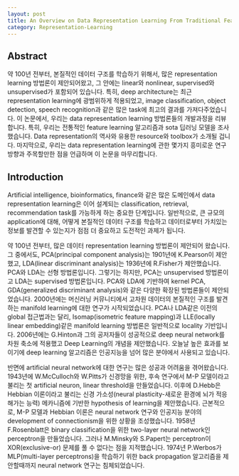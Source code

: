 ```yaml
---
layout: post
title: An Overview on Data Representation Learning From Traditional Feature Learning to Recent Deep Learning 번역
category: Representation-Learning
---
```


## Abstract

약 100년 전부터, 본질적인 데이터 구조를 학습하기 위해서, 많은 representation learning 방법론이 제안되어왔고, 그 안에는 linear와 nonlinear, supervised와 unsupervised가 포함되어 있습니다.
특히, deep architecture는 최근 representation learning에 광범위하게 적용되었고, image classification, object detection, speech recognition과 같은 많은 task에 최고의 결과를 가져다주었습니다. 
이 논문에서, 우리는 data representation learning 방법론들의 개발과정을 리뷰합니다.
특히, 우리는 전통적인 feature learning 알고리즘과 sota 딥러닝 모델을 조사했습니다.
Data representation의 역사와 유용한 resource와 toolbox가 소개될 겁니다.
마지막으로, 우리는 data representation learning에 관한 몇가지 흥미로운 연구 방향과 주목할만한 점을 언급하며 이 논문을 마무리합니다.

## Introduction

Artificial intelligence, bioinformatics, finance와 같은 많은 도메인에서 data representation learning은 이어 설계되는 classification, retrieval, recommendation task를 가능하게 하는 중요한 단계입니다.
일반적으로, 큰 규모의 application에 대해, 어떻게 본질적인 데이터 구조를 학습하고 데이터로부터 가치있는 정보를 발견할 수 있는지가 점점 더 중요하고 도전적인 과제가 됩니다.

약 100년 전부터, 많은 데이터 representation learning 방법론이 제안되어 왔습니다.
그 중에서도, PCA(principal component analysis)는 1901년에 K.Pearson이 제안했고, LDA(linear discriminant analysis)는 1936년에 R.Fisher가 제안했습니다.
PCA와 LDA는 선형 방법론입니다.
그렇기는 하지만, PCA는 unsupervised 방법론이고 LDA는 supervised 방법론입니다.
PCA와 LDA에 기반하여 kernel PCA, GDA(generalized discriminant analysis)와 같은 다양한 확장된 방법론들이 제안되었습니다.
2000년에는 머신러닝 커뮤니티에서 고차원 데이터의 본질적인 구조를 발견하는 manifold learning에 대한 연구가 시작되었습니다.
PCA나 LDA같은 이전의 global 접근법과는 달리, Isomap(isometric feature mapping)과 LLE(locally linear embedding)같은 manifold learning 방법론은 일반적으로 locality 기반입니다.
2006년에는 G.Hinton과 그의 공저자들이 성공적으로 deep neural network를 차원 축소에 적용했고 Deep Learning의 개념을 제안했습니다.
오늘날 높은 효과를 보이기에 deep learning 알고리즘은 인공지능을 넘어 많은 분야에서 사용되고 있습니다.

반면에 artificial neural network에 대한 연구는 많은 성공과 어려움을 겪어왔습니다.
1943년에 W.McCulloch와 W.Pitts가 신경망을 위한, 후속 연구에서 M-P 모델이라고 불리는 첫 artificial neuron, linear threshold을 만들었습니다.
이후에 D.Hebb은 Hebbian 이론이라고 불리는 신경 가소성(neural plasticity-새로운 환경에 뇌가 적응해가는 능력) 메카니즘에 기반한 hypothesis of learning을 제안했습니다.
근본적으로, M-P 모델과 Hebbian 이론은 neural network 연구와 인공지능 분야의 development of connectionism을 위한 상황을 조성했습니다.
1958년 F.Rosenblatt은 binary classification을 위한 two-layer neural network인 perceptron을 만들었습니다.
그러나 M.Minsky와 S.Papert는 perceptron이 XOR(exclusive-or) 문제를 풀 수 없다는 점을 지적했습니다.
1974년 P.Werbos가 MLP(multi-layer perceptrons)을 학습하기 위한 back propagation 알고리즘을 제안할때까지 neural network 연구는 침체되었습니다.
